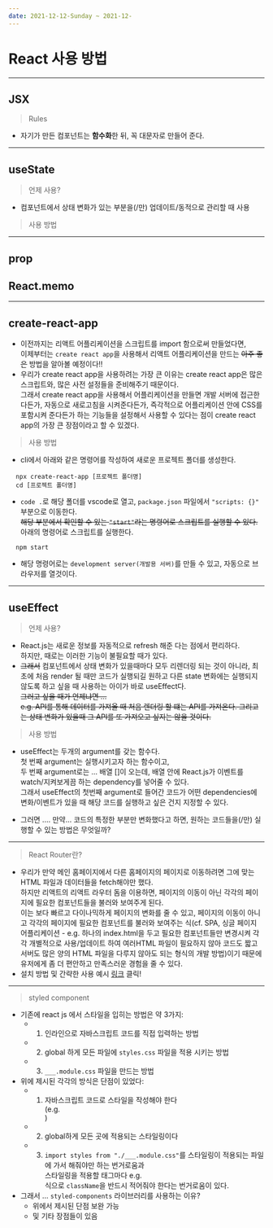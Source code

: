 ```yaml
---
date: 2021-12-12-Sunday ~ 2021-12-
---
```


# React 사용 방법 

--- 

## JSX 

> Rules 
- 자기가 만든 컴포넌트는 **함수화**한 뒤, 꼭 대문자로 만들어 준다.    



---

## useState 

> 언제 사용? 
- 컴포넌트에서 상태 변화가 있는 부분을(/만) 업데이트/동적으로 관리할 때 사용 

> 사용 방법 
<!-- https://react.vlpt.us/basic/07-useState.html
https://www.daleseo.com/react-hooks-use-state/ -->


--- 
## prop 

## React.memo

--- 
## create-react-app

- 이전까지는 리액트 어플리케이션을 스크립트를 import 함으로써 만들었다면,        
이제부터는 `create react app`을 사용해서 리액트 어플리케이션을 만드는 
~~아주 좋은~~ 방법을 알아볼 예정이다!!
- 우리가 create react app을 사용하려는 가장 큰 이유는 create react app은 많은 스크립트와,
많은 사전 설정들을 준비해주기 때문이다.         
그래서 create react app을 사용해서 어플리케이션을 만들면 개발 서버에 접근한다든가, 
자동으로 새로고침을 시켜준다든가,
즉각적으로 어플리케이션 안에 CSS를 포함시켜 준다든가 하는 기능들을 설정해서 
사용할 수 있다는 점이 create react app의 가장 큰 장점이라고 할 수 있겠다.  

> 사용 방법 
- cli에서 아래와 같은 명령어를 작성하여 새로운 프로젝트 폴더를 생성한다. 
```
  npx create-react-app [프로젝트 폴더명]
  cd [프로젝트 폴더명]
```
- `code .`로 해당 폴더를 vscode로 열고, `package.json` 파일에서 `"scripts: {}"` 부분으로 이동한다.       
~~해당 부분에서 확인할 수 있는 `"start"`라는 명령어로 스크립트를 실행할 수 있다.~~      
아래의 명령어로 스크립트를 실행한다.        
```
  npm start
```
- 해당 명령어로는 `development server(개발용 서버)`를 만들 수 있고, 자동으로 브라우저를 열것이다.       


---

## useEffect
> 언제 사용? 
- React.js는 새로운 정보를 자동적으로 refresh 해준 다는 점에서 편리하다.       
하지만, 때로는 이러한 기능이 불필요할 때가 있다.
- ~~그래서~~ 컴포넌트에서 상태 변화가 있을때마다 모두 리렌더링 되는 것이 아니라, 
최초에 처음 render 될 때만 코드가 실행되길 원하고 다른 state 변화에는 실행되지 않도록 하고 싶을 때 사용하는 아이가 바로 useEffect다.        
~~그러고 싶을 때가 언제냐면 ...       
e.g. API를 통해 데이터를 가져올 때 처음 렌더링 할 떄는 API를 가져온다. 그리고는 상태 변화가 있을때 그 API를 또 가져오고 싶지는 않을 것이다.~~


> 사용 방법 
- useEffect는 두개의 argument를 갖는 함수다.      
첫 번째 argument는 실행시키고자 하는 함수이고,       
두 번째 argument로는 ... 배열 []이 오는데, 배열 안에 React.js가 이벤트를 watch/지켜보게끔 하는 dependency를 넣어줄 수 있다.     
그래서 useEffect의 첫번째 argument로 들어간 코드가 어떤 dependencies에 변화/이벤트가 있을 때 해당 코드를 실행하고 싶은 건지 지정할 수 있다.      
<!-- https://yohanpro.com/posts/react/use-effect -->

<!-- https://velog.io/@mnz/React-useEffect-%ED%99%9C%EC%9A%A9%ED%95%98%EA%B8%B0 -->


+ 그러면 .... 
만약...
코드의 특정한 부분만 변화했다고 하면, 원하는 코드들을(/만) 실행할 수 있는 방법은 무엇일까? 


---



> React Router란? 
- 우리가 만약 메인 홈페이지에서 다른 홈페이지의 페이지로 이동하려면 그에 맞는 HTML 파일과 데이터들을 fetch해야만 했다.      
하지만 리액트의 리액트 라우터 돔을 이용하면, 페이지의 이동이 아닌 각각의 페이지에 필요한 컴포넌트들을 불러와 보여주게 된다.    
이는 보다 빠르고 다이나믹하게 페이지의 변화를 줄 수 있고, 페이지의 이동이 아니고 각각의 페이지에 필요한 컴포넌트를 불러와 보여주는 식(cf. SPA, 싱글 페이지 어플리케이션 - e.g. 하나의 index.html을 두고 필요한 컴포넌트들만 변경시켜 각각 개별적으로 사용/업데이트 하여 여러HTML 파일이 필요하지 않아 코드도 짧고 서버도 많은 양의 HTML 파일을 다루지 않아도 되는 형식의 개발 방법)이기 때문에 유저에게 좀 더 편안하고 만족스러운 경험을 줄 수 있다.     
- 설치 방법 및 간략한 사용 예시 [링크](https://ko-de-dev-green.tistory.com/39) 클릭!





---

> styled component
- 기존에 react js 에서 스타일을 입히는 방법은 약 3가지: 
  - 1. 인라인으로 자바스크립트 코드를 직접 입력하는 방법 
  - 2. global 하게 모든 파일에 `styles.css` 파일을 적용 시키는 방법 
  - 3. `___.module.css` 파일을 만드는 방법 
- 위에 제시된 각각의 방식은 단점이 있었다: 
  - 1. 자바스크립트 코드로 스타일을 작성해야 한다       
    (e.g. <div style={{backgroundColor}}></div>)
  - 2. global하게 모든 곳에 적용되는 스타일링이다 
  - 3. `import styles from "./___.module.css"`를 스타일링이 적용되는 파일에 가서 해줘야만 하는 번거로움과        
    스타일링을 적용할 태그마다 e.g. <div className={styles.모듈css파일에적힌클래스명}></div> 식으로 `className`을 반드시 적어줘야 한다는 번거로움이 있다.      
- 그래서 ... `styled-components` 라이브러리를 사용하는 이유? 
  - 위에서 제시된 단점 보완 가능 
  - 및 기타 장점들이 있음 
  <!-- https://analogcoding.tistory.com/181
  https://kyounghwan01.github.io/blog/React/styled-components/
  https://gold-dragon.tistory.com/228 -->